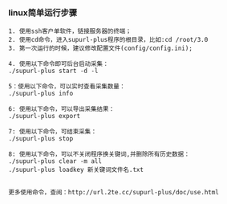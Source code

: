 ### linux简单运行步骤

    1. 使用ssh客户单软件，链接服务器的终端；
    2. 使用cd命令，进入supurl-plus程序的根目录，比如:cd /root/3.0
    3. 第一次运行的时候，建议修改配置文件(config/config.ini);
    
    4. 使用以下命令即可后台启动采集：
    ./supurl-plus start -d -l 
    
    5：使用以下命令，可以实时查看采集数量：
    ./supurl-plus info
    
    6: 使用以下命令，可以导出采集结果：
    ./supurl-plus export
          
    7: 使用以下命令，可结束采集：
    ./supurl-plus stop
    
    8: 使用以下命令，可以不关闭程序换关键词,并删除所有历史数据：
    ./supurl-plus clear -m all
    ./supurl-plus loadkey 新关键词文件名.txt
    
    
    更多使用命令，查阅：http://url.2te.cc/supurl-plus/doc/use.html

